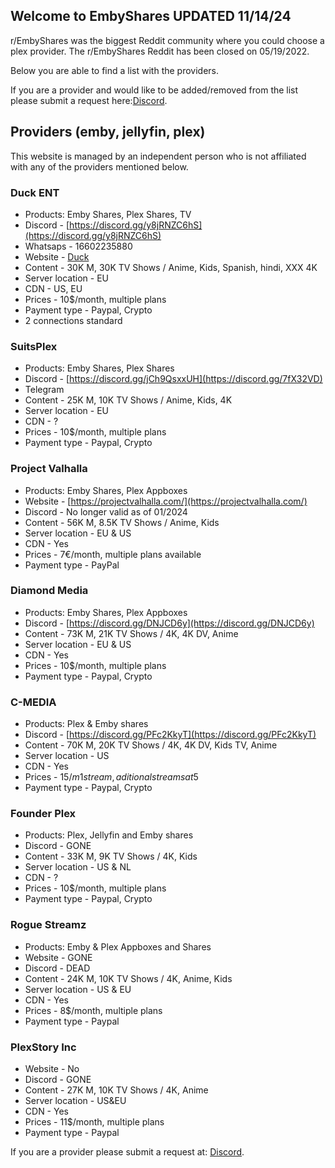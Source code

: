## Welcome to EmbyShares UPDATED 11/14/24

r/EmbyShares was the biggest Reddit community where you could choose a plex provider. The r/EmbyShares Reddit has been closed on 05/19/2022.

Below you are able to find a list with the providers.

If you are a provider and would like to be added/removed from the list please submit a request here:[Discord](https://discord.gg/4d9q4cyMbD).

## Providers (emby, jellyfin, plex)
This website is managed by an independent person who is not affiliated with any of the providers mentioned below.

### Duck ENT
- Products: Emby Shares, Plex Shares, TV
- Discord - [https://discord.gg/y8jRNZC6hS](https://discord.gg/y8jRNZC6hS)
- Whatsaps - 16602235880
- Website - [Duck](http://www.ducktv.ing)
- Content - 30K M, 30K TV Shows / Anime, Kids, Spanish, hindi, XXX 4K
- Server location - EU
- CDN - US, EU 
- Prices - 10$/month, multiple plans
- Payment type - Paypal, Crypto
- 2 connections standard 


### SuitsPlex
- Products: Emby Shares, Plex Shares
- Discord - [https://discord.gg/jCh9QsxxUH](https://discord.gg/7fX32VD)
- Telegram
- Content - 25K M, 10K TV Shows / Anime, Kids, 4K
- Server location - EU
- CDN - ?
- Prices - 10$/month, multiple plans
- Payment type - Paypal, Crypto

### Project Valhalla
- Products: Emby Shares, Plex Appboxes
- Website - [https://projectvalhalla.com/](https://projectvalhalla.com/)
- Discord - No longer valid as of 01/2024
- Content - 56K M, 8.5K TV Shows / Anime, Kids
- Server location - EU & US
- CDN - Yes
- Prices - 7€/month, multiple plans available
- Payment type - PayPal 

### Diamond Media
- Products: Emby Shares, Plex Appboxes
- Discord - [https://discord.gg/DNJCD6y](https://discord.gg/DNJCD6y)
- Content - 73K M, 21K TV Shows / 4K, 4K DV, Anime
- Server location - EU & US
- CDN - Yes
- Prices - 10$/month, multiple plans
- Payment type - Paypal, Crypto

### C-MEDIA
- Products: Plex & Emby shares
- Discord - [https://discord.gg/PFc2KkyT](https://discord.gg/PFc2KkyT)
- Content - 70K M, 20K TV Shows / 4K, 4K DV, Kids TV, Anime
- Server location - US
- CDN - Yes
- Prices - $15/m 1 stream, aditional streams at 5$
- Payment type - Paypal, Crypto

### Founder Plex
- Products: Plex, Jellyfin and Emby shares
- Discord - GONE
- Content - 33K M, 9K TV Shows / 4K, Kids
- Server location - US & NL
- CDN - ?
- Prices - 10$/month, multiple plans
- Payment type - Paypal, Crypto

### Rogue Streamz
- Products: Emby & Plex Appboxes and Shares
- Website - GONE
- Discord -  DEAD
- Content - 24K M, 10K TV Shows / 4K, Anime, Kids
- Server location - US & EU
- CDN - Yes
- Prices - 8$/month, multiple plans
- Payment type - Paypal

### PlexStory Inc
- Website - No
- Discord -  GONE
- Content - 27K M, 10K TV Shows / 4K, Anime 
- Server location - US&EU
- CDN - Yes
- Prices - 11$/month, multiple plans
- Payment type - Paypal

If you are a provider please submit a request at: [Discord](https://discord.gg/4d9q4cyMbD).
